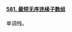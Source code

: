 #### [581. 最短无序连续子数组](https://leetcode-cn.com/problems/shortest-unsorted-continuous-subarray/)

单调栈。

